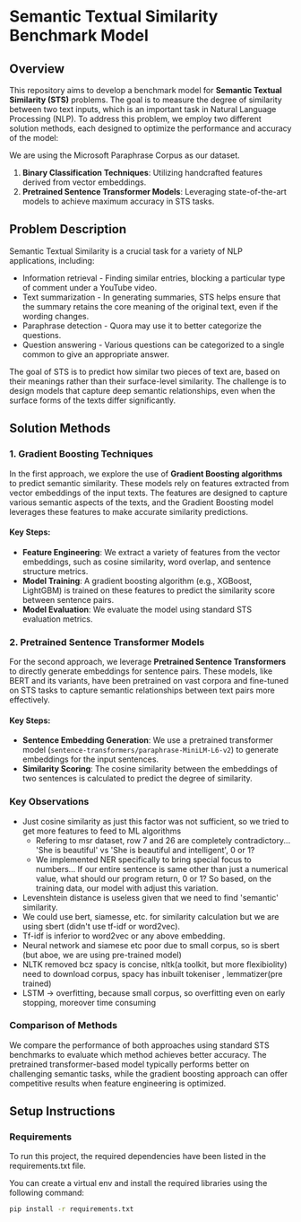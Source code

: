 # Semantic Textual Similarity Benchmark Model

## Overview
This repository aims to develop a benchmark model for **Semantic Textual Similarity (STS)** problems. The goal is to measure the degree of similarity between two text inputs, which is an important task in Natural Language Processing (NLP). To address this problem, we employ two different solution methods, each designed to optimize the performance and accuracy of the model:

We are using the Microsoft Paraphrase Corpus as our dataset.

1. **Binary Classification Techniques**: Utilizing handcrafted features derived from vector embeddings.
2. **Pretrained Sentence Transformer Models**: Leveraging state-of-the-art models to achieve maximum accuracy in STS tasks.

## Problem Description
Semantic Textual Similarity is a crucial task for a variety of NLP applications, including:

- Information retrieval - Finding similar entries, blocking a particular type of comment under a YouTube video.
- Text summarization - In generating summaries, STS helps ensure that the summary retains the core meaning of the original text, even if the wording changes.
- Paraphrase detection - Quora may use it to better categorize the questions.
- Question answering - Various questions can be categorized to a single common to give an appropriate answer.

The goal of STS is to predict how similar two pieces of text are, based on their meanings rather than their surface-level similarity. The challenge is to design models that capture deep semantic relationships, even when the surface forms of the texts differ significantly.

## Solution Methods

### 1. Gradient Boosting Techniques
In the first approach, we explore the use of **Gradient Boosting algorithms** to predict semantic similarity. These models rely on features extracted from vector embeddings of the input texts. The features are designed to capture various semantic aspects of the texts, and the Gradient Boosting model leverages these features to make accurate similarity predictions.

#### Key Steps:
- **Feature Engineering**: We extract a variety of features from the vector embeddings, such as cosine similarity, word overlap, and sentence structure metrics.
- **Model Training**: A gradient boosting algorithm (e.g., XGBoost, LightGBM) is trained on these features to predict the similarity score between sentence pairs.
- **Model Evaluation**: We evaluate the model using standard STS evaluation metrics.
  
### 2. Pretrained Sentence Transformer Models
For the second approach, we leverage **Pretrained Sentence Transformers** to directly generate embeddings for sentence pairs. These models, like BERT and its variants, have been pretrained on vast corpora and fine-tuned on STS tasks to capture semantic relationships between text pairs more effectively.

#### Key Steps:
- **Sentence Embedding Generation**: We use a pretrained transformer model (`sentence-transformers/paraphrase-MiniLM-L6-v2`) to generate embeddings for the input sentences.
- **Similarity Scoring**: The cosine similarity between the embeddings of two sentences is calculated to predict the degree of similarity.

### Key Observations
- Just cosine similarity as just this factor was not sufficient, so we tried to get more features to feed to ML algorithms
  - Refering to msr dataset, row 7 and 26 are completely contradictory... 'She is beautiful' vs 'She is beautiful and intelligent', 0 or 1?
  - We implemented NER specifically to bring special focus to numbers... If our entire sentence is same other than just a numerical value, what should our program return, 0 or 1? So based, on the training data, our model with adjust this variation.
- Levenshtein distance is useless given that we need to find 'semantic' similarity.
- We could use bert, siamesse, etc. for similarity calculation but we are using sbert (didn't use tf-idf or word2vec).
- Tf-idf is inferior to word2vec or any above embedding.
- Neural network and siamese etc poor due to small corpus, so is sbert (but aboe, we are using pre-trained model)
- NLTK removed bcz spacy is concise, nltk(a toolkit, but more flexibiolity)  need to download corpus, spacy has inbuilt tokeniser , lemmatizer(pre trained)
- LSTM -> overfitting, because small corpus, so overfitting even on early stopping, moreover time consuming


### Comparison of Methods
We compare the performance of both approaches using standard STS benchmarks to evaluate which method achieves better accuracy. The pretrained transformer-based model typically performs better on challenging semantic tasks, while the gradient boosting approach can offer competitive results when feature engineering is optimized.

## Setup Instructions

### Requirements
To run this project, the required dependencies have been listed in the requirements.txt file.

You can create a virtual env and install the required libraries using the following command:

```bash
pip install -r requirements.txt
